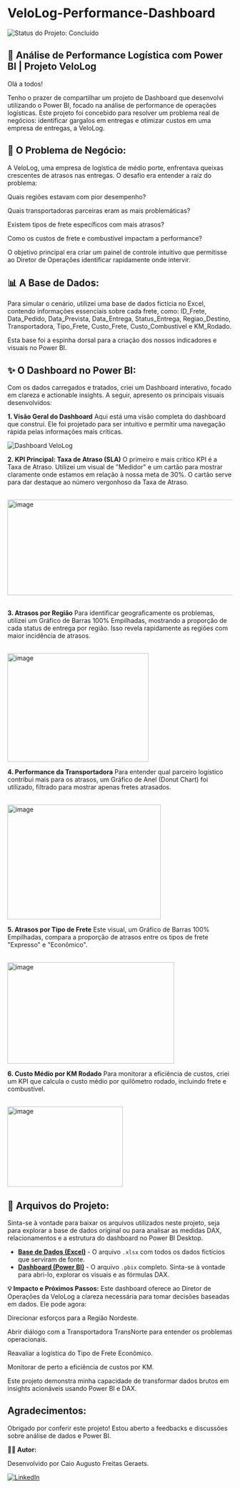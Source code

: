 # VeloLog-Performance-Dashboard

![Status do Projeto: Concluído](https://img.shields.io/badge/status-concluído-brightgreen)

## 📝 Análise de Performance Logística com Power BI | Projeto VeloLog

Olá a todos!

Tenho o prazer de compartilhar um projeto de Dashboard que desenvolvi utilizando o Power BI, focado na análise de performance de operações logísticas. Este projeto foi concebido para resolver um problema real de negócios: identificar gargalos em entregas e otimizar custos em uma empresa de entregas, a VeloLog.

## 🚀 O Problema de Negócio:
A VeloLog, uma empresa de logística de médio porte, enfrentava queixas crescentes de atrasos nas entregas. O desafio era entender a raiz do problema:

Quais regiões estavam com pior desempenho?

Quais transportadoras parceiras eram as mais problemáticas?

Existem tipos de frete específicos com mais atrasos?

Como os custos de frete e combustível impactam a performance?

O objetivo principal era criar um painel de controle intuitivo que permitisse ao Diretor de Operações identificar rapidamente onde intervir.

## 📊 A Base de Dados:
Para simular o cenário, utilizei uma base de dados fictícia no Excel, contendo informações essenciais sobre cada frete, como: ID_Frete, Data_Pedido, Data_Prevista, Data_Entrega, Status_Entrega, Regiao_Destino, Transportadora, Tipo_Frete, Custo_Frete, Custo_Combustivel e KM_Rodado.

Esta base foi a espinha dorsal para a criação dos nossos indicadores e visuais no Power BI.

## ✨ O Dashboard no Power BI:
Com os dados carregados e tratados, criei um Dashboard interativo, focado em clareza e actionable insights. A seguir, apresento os principais visuais desenvolvidos:

**1. Visão Geral do Dashboard**
Aqui está uma visão completa do dashboard que construí. Ele foi projetado para ser intuitivo e permitir uma navegação rápida pelas informações mais críticas.

![Dashboard VeloLog](https://github.com/user-attachments/assets/1bccd2eb-24d6-41db-abfb-a676cbfc1aa0)

**2. KPI Principal: Taxa de Atraso (SLA)**
O primeiro e mais crítico KPI é a Taxa de Atraso. Utilizei um visual de "Medidor" e um cartão para mostrar claramente onde estamos em relação à nossa meta de 30%. O cartão serve para dar destaque ao número vergonhoso da Taxa de Atraso.

<br>
<img width="531" height="214" alt="image" src="https://github.com/user-attachments/assets/3aa63263-b172-4a77-adfa-889743d3b061" />
<br>
<br>

**3. Atrasos por Região**
Para identificar geograficamente os problemas, utilizei um Gráfico de Barras 100% Empilhadas, mostrando a proporção de cada status de entrega por região. Isso revela rapidamente as regiões com maior incidência de atrasos.

<br>
<img width="316" height="243" alt="image" src="https://github.com/user-attachments/assets/ff8765f9-95bf-432a-976c-2a112b719492" />
<br>

**4. Performance da Transportadora**
Para entender qual parceiro logístico contribui mais para os atrasos, um Gráfico de Anel (Donut Chart) foi utilizado, filtrado para mostrar apenas fretes atrasados.

<br>
<img width="343" height="257" alt="image" src="https://github.com/user-attachments/assets/6571a6b9-f865-4e9a-8ebf-4c4222d08031" />
<br>

**5. Atrasos por Tipo de Frete**
Este visual, um Gráfico de Barras 100% Empilhadas, compara a proporção de atrasos entre os tipos de frete "Expresso" e "Econômico".

<br>
<img width="373" height="227" alt="image" src="https://github.com/user-attachments/assets/327d8bcb-1961-4235-81dd-cac26ab3f6bc" />
<br>

**6. Custo Médio por KM Rodado**
Para monitorar a eficiência de custos, criei um KPI que calcula o custo médio por quilômetro rodado, incluindo frete e combustível.

<br>
<img width="258" height="180" alt="image" src="https://github.com/user-attachments/assets/c1152408-3486-45d9-8042-70443672a206" />
<br>

## 📂 Arquivos do Projeto:

Sinta-se à vontade para baixar os arquivos utilizados neste projeto, seja para explorar a base de dados original ou para analisar as medidas DAX, relacionamentos e a estrutura do dashboard no Power BI Desktop.

* **[Base de Dados (Excel)](./Base_VeloLog.xlsx)** - O arquivo `.xlsx` com todos os dados fictícios que serviram de fonte.
* **[Dashboard (Power BI)](./VeloLog-Performance-Dashboard.pbix)** - O arquivo `.pbix` completo. Sinta-se à vontade para abri-lo, explorar os visuais e as fórmulas DAX.



**💡 Impacto e Próximos Passos:**
Este dashboard oferece ao Diretor de Operações da VeloLog a clareza necessária para tomar decisões baseadas em dados. Ele pode agora:

Direcionar esforços para a Região Nordeste.

Abrir diálogo com a Transportadora TransNorte para entender os problemas operacionais.

Reavaliar a logística do Tipo de Frete Econômico.

Monitorar de perto a eficiência de custos por KM.

Este projeto demonstra minha capacidade de transformar dados brutos em insights acionáveis usando Power BI e DAX.

## Agradecimentos:
Obrigado por conferir este projeto! Estou aberto a feedbacks e discussões sobre análise de dados e Power BI.

**👨‍💻 Autor:**

Desenvolvido por Caio Augusto Freitas Geraets.

[![LinkedIn](https://img.shields.io/badge/linkedin-%230077B5.svg?style=for-the-badge&logo=linkedin&logoColor=white)](https://www.linkedin.com/in/caio-geraets/)
